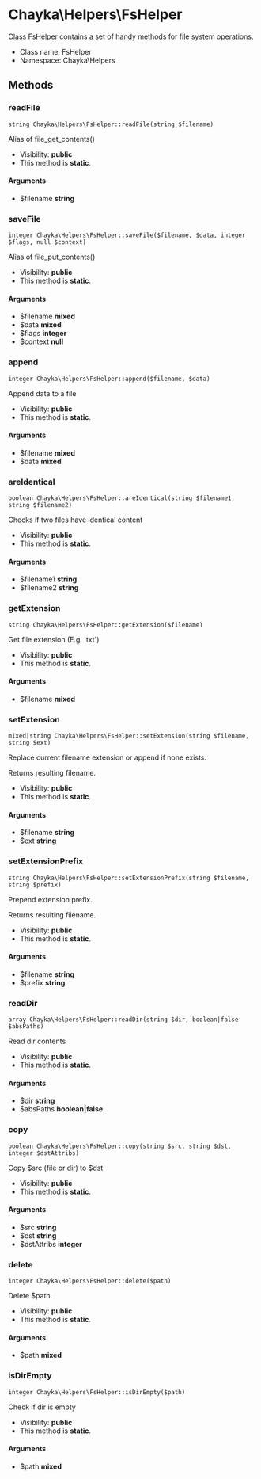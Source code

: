 Chayka\Helpers\FsHelper
===============

Class FsHelper contains a set of handy methods for file system operations.




* Class name: FsHelper
* Namespace: Chayka\Helpers







Methods
-------


### readFile

    string Chayka\Helpers\FsHelper::readFile(string $filename)

Alias of file_get_contents()



* Visibility: **public**
* This method is **static**.


#### Arguments
* $filename **string**



### saveFile

    integer Chayka\Helpers\FsHelper::saveFile($filename, $data, integer $flags, null $context)

Alias of file_put_contents()



* Visibility: **public**
* This method is **static**.


#### Arguments
* $filename **mixed**
* $data **mixed**
* $flags **integer**
* $context **null**



### append

    integer Chayka\Helpers\FsHelper::append($filename, $data)

Append data to a file



* Visibility: **public**
* This method is **static**.


#### Arguments
* $filename **mixed**
* $data **mixed**



### areIdentical

    boolean Chayka\Helpers\FsHelper::areIdentical(string $filename1, string $filename2)

Checks if two files have identical content



* Visibility: **public**
* This method is **static**.


#### Arguments
* $filename1 **string**
* $filename2 **string**



### getExtension

    string Chayka\Helpers\FsHelper::getExtension($filename)

Get file extension (E.g. 'txt')



* Visibility: **public**
* This method is **static**.


#### Arguments
* $filename **mixed**



### setExtension

    mixed|string Chayka\Helpers\FsHelper::setExtension(string $filename, string $ext)

Replace current filename extension or append if none exists.

Returns resulting filename.

* Visibility: **public**
* This method is **static**.


#### Arguments
* $filename **string**
* $ext **string**



### setExtensionPrefix

    string Chayka\Helpers\FsHelper::setExtensionPrefix(string $filename, string $prefix)

Prepend extension prefix.

Returns resulting filename.

* Visibility: **public**
* This method is **static**.


#### Arguments
* $filename **string**
* $prefix **string**



### readDir

    array Chayka\Helpers\FsHelper::readDir(string $dir, boolean|false $absPaths)

Read dir contents



* Visibility: **public**
* This method is **static**.


#### Arguments
* $dir **string**
* $absPaths **boolean|false**



### copy

    boolean Chayka\Helpers\FsHelper::copy(string $src, string $dst, integer $dstAttribs)

Copy $src (file or dir) to $dst



* Visibility: **public**
* This method is **static**.


#### Arguments
* $src **string**
* $dst **string**
* $dstAttribs **integer**



### delete

    integer Chayka\Helpers\FsHelper::delete($path)

Delete $path.



* Visibility: **public**
* This method is **static**.


#### Arguments
* $path **mixed**



### isDirEmpty

    integer Chayka\Helpers\FsHelper::isDirEmpty($path)

Check if dir is empty



* Visibility: **public**
* This method is **static**.


#### Arguments
* $path **mixed**


